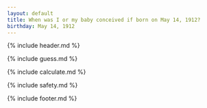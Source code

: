 ```yaml
---
layout: default
title: When was I or my baby conceived if born on May 14, 1912?
birthday: May 14, 1912
---
```


{% include header.md %}

{% include guess.md %}

{% include calculate.md %}

{% include safety.md %}

{% include footer.md %}



